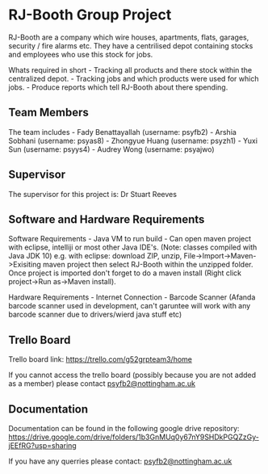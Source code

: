 # RJ-Booth Group Project

RJ-Booth are a company which wire houses, apartments, flats, garages, security / fire alarms etc. 
They have a centrilised depot containing stocks and employees who use this stock for jobs.

Whats required in short
    - Tracking all products and there stock within the centralized depot.
    - Tracking jobs and which products were used for which jobs.
    - Produce reports which tell RJ-Booth about there spending.


## Team Members

The team includes
    - Fady Benattayallah (username: psyfb2)
    - Arshia Sobhani (username: psyas8)
    - Zhongyue Huang (username: psyzh1)
    - Yuxi Sun (username: psyys4)
    - Audrey Wong (username: psyajwo)


## Supervisor

The supervisor for this project is: Dr Stuart Reeves


## Software and Hardware Requirements

Software Requirements
    - Java VM to run build
    - Can open maven project with eclipse, intelliji or most other Java IDE's. (Note: classes compiled with Java JDK 10)
      e.g. with eclipse: download ZIP, unzip, File->Import->Maven->Exisiting maven project then select RJ-Booth within the unzipped folder. 
      Once project is imported don't forget to do a maven install (Right click project->Run as->Maven install).

Hardware Requirements
    - Internet Connection
    - Barcode Scanner (Afanda barcode scanner used in development, can't garuntee will work with any barcode scanner due to drivers/wierd java stuff etc)


## Trello Board

Trello board link: 
https://trello.com/g52grpteam3/home

If you cannot access the trello board (possibly because you are not added as a member) please contact psyfb2@nottingham.ac.uk

## Documentation

Documentation can be found in the following google drive repository:
https://drive.google.com/drive/folders/1b3GnMUq0y67nY9SHDkPGQZzGy-jEEfRG?usp=sharing


If you have any querries please contact: psyfb2@nottingham.ac.uk
    


